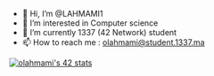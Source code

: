- 👋 Hi, I’m @LAHMAMI1
- 👀 I’m interested in Computer science
- 🌱 I’m currently 1337 (42 Network) student 
- 📫 How to reach me : olahmami@student.1337.ma

[![olahmami's 42 stats](https://badge.mediaplus.ma/binary/olahmami)](https://github.com/oakoudad/badge42)
